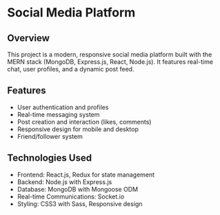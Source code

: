 # Social Media Platform

## Overview
This project is a modern, responsive social media platform built with the MERN stack (MongoDB, Express.js, React, Node.js). It features real-time chat, user profiles, and a dynamic post feed.

## Features
- User authentication and profiles
- Real-time messaging system
- Post creation and interaction (likes, comments)
- Responsive design for mobile and desktop
- Friend/follower system

## Technologies Used
- Frontend: React.js, Redux for state management
- Backend: Node.js with Express.js
- Database: MongoDB with Mongoose ODM
- Real-time Communications: Socket.io
- Styling: CSS3 with Sass, Responsive design
